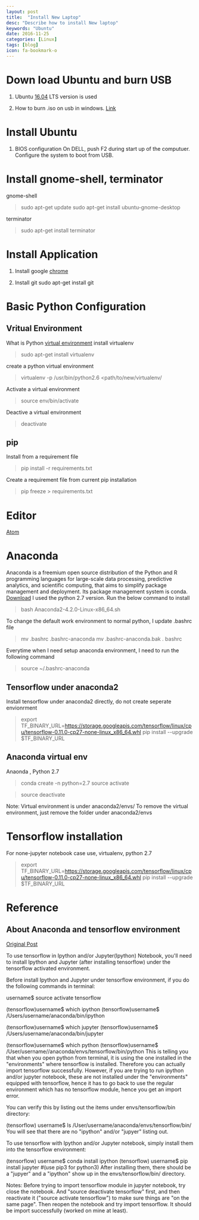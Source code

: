 ```yaml
---
layout: post
title:  "Install New Laptop"
desc: "Describe how to install New laptop"
keywords: "Ubuntu"
date: 2016-11-25
categories: [Linux]
tags: [blog]
icon: fa-bookmark-o
---
```


# Down load Ubuntu and burn USB
1. Ubuntu [16.04](https://www.ubuntu.com/download/desktop) LTS version is used

2. How to burn .iso on usb in windows. [Link](https://www.ubuntu.com/download/desktop/create-a-usb-stick-on-windows)

# Install Ubuntu
1. BIOS configuration
On DELL, push F2 during start up of the computuer.
Configure the system to boot from USB.

# Install gnome-shell, terminator
gnome-shell

> sudo apt-get update
> sudo apt-get install ubuntu-gnome-desktop

terminator

> sudo apt-get install terminator

# Install Application
1. Install google [chrome](https://www.google.com/chrome/browser/desktop/index.html)

2. Install git  sudo apt-get install git


# Basic Python Configuration

## Vritual Environment
What is Python [virtual environment](https://www.dabapps.com/blog/introduction-to-pip-and-virtualenv-python/)
install virtualenv

> sudo apt-get install virtualenv

create a python virtual environment

> virtualenv -p /usr/bin/python2.6 <path/to/new/virtualenv/

Activate a virtual environment

>source env/bin/activate

Deactive a virtual environment
>deactivate

## pip
Install from a requirement file

> pip install -r requirements.txt

Create a requirement file from current pip installation

> pip freeze > requirements.txt

# Editor
[Atom](https://atom.io/)

# Anaconda
Anaconda is a freemium open source distribution of the Python and R programming languages for large-scale data processing, predictive analytics, and scientific computing, that aims to simplify package management and deployment. Its package management system is conda.
[Download](https://www.continuum.io/downloads)
I used the python 2.7 version. Run the below command to install

> bash Anaconda2-4.2.0-Linux-x86_64.sh

To change the default work environment to normal python, I update .bashrc file

> mv .bashrc .bashrc-anaconda
> mv .bashrc-anaconda.bak . bashrc

Everytime when I need setup anaconda environment, I need to run the following command

> source ~/.bashrc-anaconda

## Tensorflow under anaconda2
Install tensorflow under anaconda2 directly, do not create seperate envionrment

> export TF_BINARY_URL=https://storage.googleapis.com/tensorflow/linux/cpu/tensorflow-0.11.0-cp27-none-linux_x86_64.whl
> pip install --upgrade $TF_BINARY_URL

## Anaconda virtual env

Anaonda , Python 2.7
> conda create -n <virtual env name> python=2.7
> source activate <virtual env name>

> source deactivate

Note: Virtual environment is under anaconda2/envs/
To remove the virtual environment, just remove the folder under anaconda2/envs

# Tensorflow installation
For none-jupyter notebook case use, virtualenv, python 2.7

> export TF_BINARY_URL=https://storage.googleapis.com/tensorflow/linux/cpu/tensorflow-0.11.0-cp27-none-linux_x86_64.whl
> pip install --upgrade $TF_BINARY_URL


# Reference

## About Anaconda and tensorflow environment

[Original Post](http://stackoverflow.com/questions/37061089/trouble-with-tensorflow-in-jupyter-notebook)

To use tensorflow in Ipython and/or Jupyter(Ipython) Notebook, you'll need to install Ipython and Jupyter (after installing tensorflow) under the tensorflow activated environment.

Before install Ipython and Jupyter under tensorflow environment, if you do the following commands in terminal:

username$ source activate tensorflow

(tensorflow)username$ which ipython
(tensorflow)username$ /Users/username/anaconda/bin/ipython

(tensorflow)username$ which jupyter
(tensorflow)username$ /Users/username/anaconda/bin/jupyter

(tensorflow)username$ which python
(tensorflow)username$ /User/username//anaconda/envs/tensorflow/bin/python
This is telling you that when you open python from terminal, it is using the one installed in the "environments" where tensorflow is installed. Therefore you can actually import tensorflow successfully. However, if you are trying to run ipython and/or jupyter notebook, these are not installed under the "environments" equipped with tensorflow, hence it has to go back to use the regular environment which has no tensorflow module, hence you get an import error.

You can verify this by listing out the items under envs/tensorflow/bin directory:

(tensorflow) username$ ls /User/username/anaconda/envs/tensorflow/bin/
You will see that there are no "ipython" and/or "jupyer" listing out.

To use tensorflow with Ipython and/or Jupyter notebook, simply install them into the tensorflow environment:

(tensorflow) username$ conda install ipython
(tensorflow) username$ pip install jupyter #(use pip3 for python3)
After installing them, there should be a "jupyer" and a "ipython" show up in the envs/tensorflow/bin/ directory.

Notes: Before trying to import tensorflow module in jupyter notebook, try close the notebook. And "source deactivate tensorflow" first, and then reactivate it ("source activate tensorflow") to make sure things are "on the same page". Then reopen the notebook and try import tensorflow. It should be import successfully (worked on mine at least).
